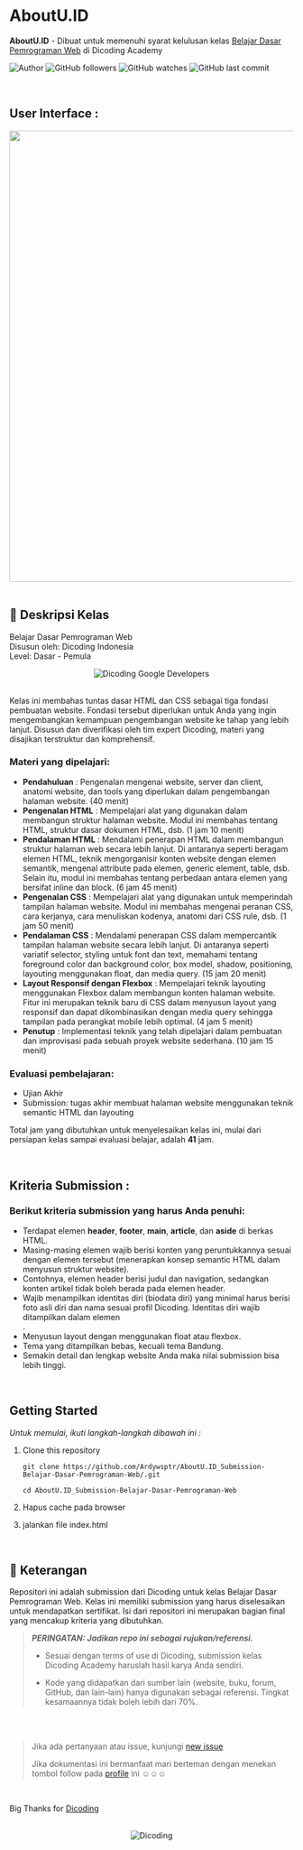 # AboutU.ID

**AboutU.ID** - Dibuat untuk memenuhi syarat kelulusan kelas [Belajar Dasar Pemrograman Web](https://www.dicoding.com/academies/123) di Dicoding Academy

![Author](https://img.shields.io/badge/made%20by-Ardywsptr-blue)
![GitHub followers](https://img.shields.io/github/followers/Ardywsptr?style=social)
![GitHub watches](https://img.shields.io/github/stars/Ardywsptr/AboutU.ID_Submission-Belajar-Dasar-Pemrograman-Web?style=social)
![GitHub last commit](https://img.shields.io/github/last-commit/Ardywsptr/AboutU.ID_Submission-Belajar-Dasar-Pemrograman-Web)

<br clear="both">

## User Interface :

<div align="center">
<img src="https://i.postimg.cc/hj1FzBGp/Simple-Green-Orange-and-Cream-Food-Business-Website-Social-Feed-Static-Ad.png" alt"AboutU" width="800">
</div>

<br clear="both">

## 🚀 Deskripsi Kelas

Belajar Dasar Pemrograman Web <br>
Disusun oleh: Dicoding Indonesia <br>
Level: Dasar - Pemula

<div align="center">
  <img src="https://user-images.githubusercontent.com/95717485/188485715-3df87399-273d-4760-8c09-f67a7c908e22.png" alt="Dicoding Google Developers">
</div>

<br>

Kelas ini membahas tuntas dasar HTML dan CSS sebagai tiga fondasi pembuatan website. Fondasi tersebut diperlukan untuk Anda yang ingin mengembangkan kemampuan pengembangan website ke tahap yang lebih lanjut. Disusun dan diverifikasi oleh tim expert Dicoding, materi yang disajikan terstruktur dan komprehensif.

### Materi yang dipelajari:

- **Pendahuluan** : Pengenalan mengenai website, server dan client, anatomi website, dan tools yang diperlukan dalam pengembangan halaman website. (40 menit)
- **Pengenalan HTML** : Mempelajari alat yang digunakan dalam membangun struktur halaman website. Modul ini membahas tentang HTML, struktur dasar dokumen HTML, dsb. (1 jam 10 menit)
- **Pendalaman HTML** : Mendalami penerapan HTML dalam membangun struktur halaman web secara lebih lanjut. Di antaranya seperti beragam elemen HTML, teknik mengorganisir konten website dengan elemen semantik, mengenal attribute pada elemen, generic element, table, dsb. Selain itu, modul ini membahas tentang perbedaan antara elemen yang bersifat inline dan block. (6 jam 45 menit)
- **Pengenalan CSS** : Mempelajari alat yang digunakan untuk memperindah tampilan halaman website. Modul ini membahas mengenai peranan CSS, cara kerjanya, cara menuliskan kodenya, anatomi dari CSS rule, dsb. (1 jam 50 menit)
- **Pendalaman CSS** : Mendalami penerapan CSS dalam mempercantik tampilan halaman website secara lebih lanjut. Di antaranya seperti variatif selector, styling untuk font dan text, memahami tentang foreground color dan background color, box model, shadow, positioning, layouting menggunakan float, dan media query. (15 jam 20 menit)
- **Layout Responsif dengan Flexbox** : Mempelajari teknik layouting menggunakan Flexbox dalam membangun konten halaman website. Fitur ini merupakan teknik baru di CSS dalam menyusun layout yang responsif dan dapat dikombinasikan dengan media query sehingga tampilan pada perangkat mobile lebih optimal. (4 jam 5 menit)
- **Penutup** : Implementasi teknik yang telah dipelajari dalam pembuatan dan improvisasi pada sebuah proyek website sederhana. (10 jam 15 menit)

### Evaluasi pembelajaran:

- Ujian Akhir
- Submission: tugas akhir membuat halaman website menggunakan teknik semantic HTML dan layouting

Total jam yang dibutuhkan untuk menyelesaikan kelas ini, mulai dari persiapan kelas sampai evaluasi belajar, adalah **41** jam.

<br clear="both">

## Kriteria Submission :

### Berikut kriteria submission yang harus Anda penuhi:

* Terdapat elemen **header**, **footer**, **main**, **article**, dan **aside** di berkas HTML.
* Masing-masing elemen wajib berisi konten yang peruntukkannya sesuai dengan elemen tersebut (menerapkan konsep semantic HTML dalam menyusun struktur website).
* Contohnya, elemen header berisi judul dan navigation, sedangkan konten artikel tidak boleh berada pada elemen header.
* Wajib menampilkan identitas diri (biodata diri) yang minimal harus berisi foto asli diri dan nama sesuai profil Dicoding. Identitas diri wajib ditampilkan dalam elemen <aside>.
* Menyusun layout dengan menggunakan float atau flexbox.
* Tema yang ditampilkan bebas, kecuali tema Bandung.
* Semakin detail dan lengkap website Anda maka nilai submission bisa lebih tinggi.

<br clear="both">

## Getting Started

*Untuk memulai, ikuti langkah-langkah dibawah ini :*

1. Clone this repository
   
   `git clone https://github.com/Ardywsptr/AboutU.ID_Submission-Belajar-Dasar-Pemrograman-Web/.git`

    `cd AboutU.ID_Submission-Belajar-Dasar-Pemrograman-Web`
   
2. Hapus cache pada browser

3. jalankan file index.html

<br clear="both">

## 📃 Keterangan

Repositori ini adalah submission dari Dicoding untuk kelas Belajar Dasar Pemrograman Web. Kelas ini memiliki submission yang harus diselesaikan untuk mendapatkan sertifikat. Isi dari repositori ini merupakan bagian final yang mencakup kriteria yang dibutuhkan.

> **_PERINGATAN: Jadikan repo ini sebagai rujukan/referensi._**
>
> - Sesuai dengan terms of use di Dicoding, submission kelas Dicoding Academy haruslah hasil karya Anda sendiri.
>
> - Kode yang didapatkan dari sumber lain (website, buku, forum, GitHub, dan lain-lain) hanya digunakan sebagai referensi. Tingkat kesamaannya tidak boleh lebih dari 70%.

<br clear="both">
<br clear="both">

> Jika ada pertanyaan atau issue, kunjungi [new issue](https://github.com/Ardywsptr/AboutU.ID_Submission-Belajar-Dasar-Pemrograman-Web/issues/new)
>
>Jika dokumentasi ini bermanfaat mari berteman dengan menekan tombol follow pada [profile](https://github.com/Ardywsptr) ini ☺☺☺

<br clear="both">

Big Thanks for [Dicoding](https://www.dicoding.com/)

<br clear="both">

<div align="center">
  <img src="https://user-images.githubusercontent.com/95717485/188485268-90e682b9-fce9-470b-836e-d8838079a309.png" alt="Dicoding">
</div>
